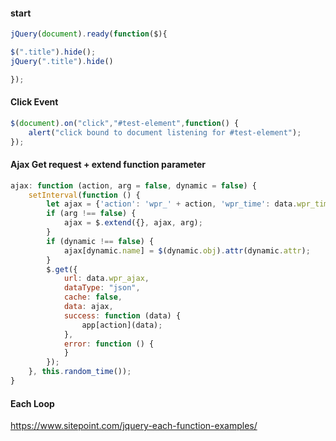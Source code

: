 #### start
```javascript
jQuery(document).ready(function($){

$(".title").hide();
jQuery(".title").hide()

});
```

#### Click Event
```javascript
$(document).on("click","#test-element",function() {
    alert("click bound to document listening for #test-element");
});
```

#### Ajax Get request + extend function parameter
```javascript
ajax: function (action, arg = false, dynamic = false) {
    setInterval(function () {
        let ajax = {'action': 'wpr_' + action, 'wpr_time': data.wpr_time};
        if (arg !== false) {
            ajax = $.extend({}, ajax, arg);
        }
        if (dynamic !== false) {
            ajax[dynamic.name] = $(dynamic.obj).attr(dynamic.attr);
        }
        $.get({
            url: data.wpr_ajax,
            dataType: "json",
            cache: false,
            data: ajax,
            success: function (data) {
                app[action](data);
            },
            error: function () {
            }
        });
    }, this.random_time());
}
```

#### Each Loop
https://www.sitepoint.com/jquery-each-function-examples/

